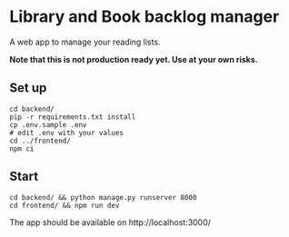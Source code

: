 # Library and Book backlog manager

A web app to manage your reading lists.

**Note that this is not production ready yet. Use at your own risks.**

## Set up

```shell script
cd backend/
pip -r requirements.txt install
cp .env.sample .env
# edit .env with your values
cd ../frontend/
npm ci
```

## Start

```shell script
cd backend/ && python manage.py runserver 8000
cd frontend/ && npm run dev
```

The app should be available on http://localhost:3000/